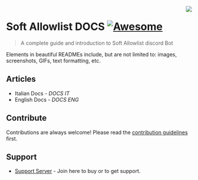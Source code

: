 <img src="icon.png" align="right" />

# Soft Allowlist DOCS [![Awesome](https://cdn.rawgit.com/sindresorhus/awesome/d7305f38d29fed78fa85652e3a63e154dd8e8829/media/badge.svg)](https://github.com/sindresorhus/awesome#readme)
> A complete guide and introduction to Soft Allowlist discord Bot

Elements in beautiful READMEs include, but are not limited to: images, screenshots, GIFs, text formatting, etc.

## Articles

- Italian Docs - *DOCS IT*
- English Docs - *DOCS ENG*

## Contribute

Contributions are always welcome!
Please read the [contribution guidelines](contributing.md) first.

## Support

- [Support Server](https://discord.gg/VSD7M5t) - Join here to buy or to get support.


